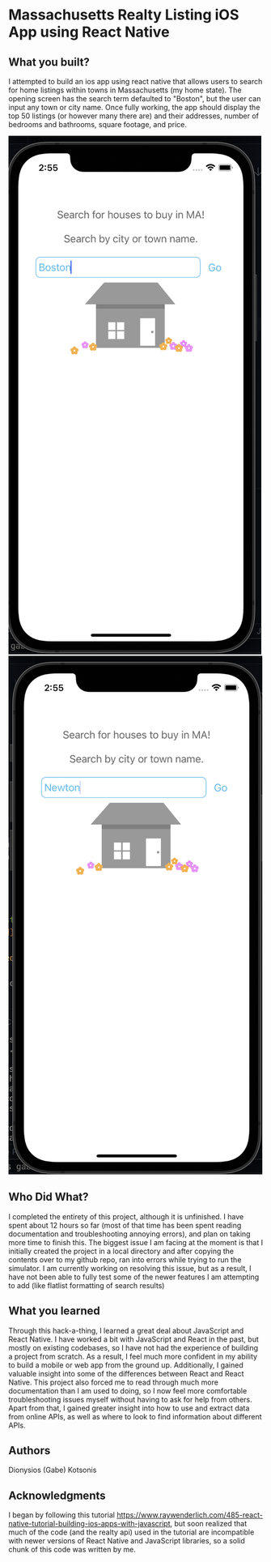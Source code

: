 # Massachusetts Realty Listing iOS App using React Native


## What you built? 

I attempted to build an ios app using react native that allows users to search for home listings within towns in Massachusetts (my home state). The opening screen has the search term defaulted to "Boston", but the user can input any town or city name. Once fully working, the app should display the top 50 listings (or however many there are) and their addresses, number of bedrooms and bathrooms, square footage, and price.

![Landing](screenshots/landingScreen.png)
![Edited](screenshots/editedSearch.png)

## Who Did What?

I completed the entirety of this project, although it is unfinished. I have spent about 12 hours so far (most of that time has been spent reading documentation and troubleshooting annoying errors), and plan on taking more time to finish this. The biggest issue I am facing at the moment is that I initially created the project in a local directory and after copying the contents over to my github repo, ran into errors while trying to run the simulator. I am currently working on resolving this issue, but as a result, I have not been able to fully test some of the newer features I am attempting to add (like flatlist formatting of search results)

## What you learned

Through this hack-a-thing, I learned a great deal about JavaScript and React Native. I have worked a bit with JavaScript and React in the past, but mostly on existing codebases, so I have not had the experience of building a project from scratch. As a result, I feel much more confident in my ability to build a mobile or web app from the ground up. Additionally, I gained valuable insight into some of the differences between React and React Native. This project also forced me to read through much more documentation than I am used to doing, so I now feel more comfortable troubleshooting issues myself without having to ask for help from others. Apart from that, I gained greater insight into how to use and extract data from online APIs, as well as where to look to find information about different APIs.

## Authors

Dionysios (Gabe) Kotsonis

## Acknowledgments

I began by following this tutorial https://www.raywenderlich.com/485-react-native-tutorial-building-ios-apps-with-javascript, but soon realized that much of the code (and the realty api) used in the tutorial are incompatible with newer versions of React Native and JavaScript libraries, so a solid chunk of this code was written by me.
